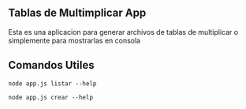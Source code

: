 


##  Tablas de Multimplicar App

Esta es una aplicacion para generar archivos de tablas de multiplicar o simplemente para mostrarlas en consola 

## Comandos Utiles
```
node app.js listar --help
```
```
node app.js crear --help
```

